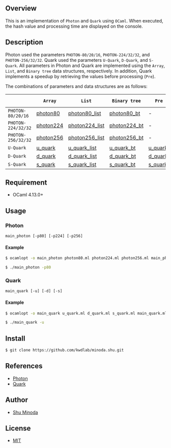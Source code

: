 ## Overview

This is an implementation of `Photon` and `Quark` using `OCaml`. When executed, the hash value and processing time are displayed on the console.

## Description

Photon used the parameters `PHOTON-80/20/16`, `PHOTON-224/32/32`, and `PHOTON-256/32/32`. Quark used the parameters `U-Quark`, `D-Quark`, and `S-Quark`. All parameters in Photon and Quark are implemented using the `Array`, `List`, and `Binary tree` data structures, respectively. In addition, Quark implements a speedup by retrieving the values before processing (`Pre`).

The combinations of parameters and data structures are as follows:

| | `Array` | `List` | `Binary tree` | `Pre (List)` | `Pre (Binary tree)` |
| --- | --- | --- | --- | --- | --- |
| `PHOTON-80/20/16` | [photon80](https://github.com/kwdlab/minoda.shu/blob/kuwakado.hidenori/photon/photon80.ml) | [photon80_list](https://github.com/kwdlab/minoda.shu/blob/kuwakado.hidenori/photon/list/photon80_list.ml) | [photon80_bt](https://github.com/kwdlab/minoda.shu/blob/kuwakado.hidenori/photon/bt/photon80_binarytree.ml) | - | - |
| `PHOTON-224/32/32` | [photon224](https://github.com/kwdlab/minoda.shu/blob/kuwakado.hidenori/photon/photon224.ml) | [photon224_list](https://github.com/kwdlab/minoda.shu/blob/kuwakado.hidenori/photon/list/photon224_list.ml) | [photon224_bt](https://github.com/kwdlab/minoda.shu/blob/kuwakado.hidenori/photon/bt/photon224_binarytree.ml) | - | - |
| `PHOTON-256/32/32` | [photon256](https://github.com/kwdlab/minoda.shu/blob/kuwakado.hidenori/photon/photon256.ml) | [photon256_list](https://github.com/kwdlab/minoda.shu/blob/kuwakado.hidenori/photon/list/photon256_list.ml) | [photon256_bt](https://github.com/kwdlab/minoda.shu/blob/kuwakado.hidenori/photon/bt/photon256_binarytree.ml) | - | - |
| `U-Quark` | [u_quark](https://github.com/kwdlab/minoda.shu/blob/kuwakado.hidenori/quark/u_quark.ml) | [u_quark_list](https://github.com/kwdlab/minoda.shu/blob/kuwakado.hidenori/quark/list/u_quark_list.ml) | [u_quark_bt](https://github.com/kwdlab/minoda.shu/blob/kuwakado.hidenori/quark/bt/u_quark_binarytree.ml) | [u_quark_list_pre](https://github.com/kwdlab/minoda.shu/blob/kuwakado.hidenori/quark/list/pre/u_quark_list_pre_get.ml) | [u_quark_bt_pre](https://github.com/kwdlab/minoda.shu/blob/kuwakado.hidenori/quark/bt/pre/u_quark_binarytree_pre_get.ml) |
| `D-Quark` | [d_quark](https://github.com/kwdlab/minoda.shu/blob/kuwakado.hidenori/quark/d_quark.ml) | [d_quark_list](https://github.com/kwdlab/minoda.shu/blob/kuwakado.hidenori/quark/list/d_quark_list.ml) | [d_quark_bt](https://github.com/kwdlab/minoda.shu/blob/kuwakado.hidenori/quark/bt/d_quark_binarytree.ml) | [d_quark_list_pre](https://github.com/kwdlab/minoda.shu/blob/kuwakado.hidenori/quark/list/pre/d_quark_list_pre_get.ml) | [d_quark_bt_pre](https://github.com/kwdlab/minoda.shu/blob/kuwakado.hidenori/quark/bt/pre/d_quark_binarytree_pre_get.ml) |
| `S-Quark` | [s_quark](https://github.com/kwdlab/minoda.shu/blob/kuwakado.hidenori/quark/s_quark.ml) | [s_quark_list](https://github.com/kwdlab/minoda.shu/blob/kuwakado.hidenori/quark/list/s_quark_list.ml) | [s_quark_bt](https://github.com/kwdlab/minoda.shu/blob/kuwakado.hidenori/quark/bt/s_quark_binarytree.ml) | [s_quark_list_pre](https://github.com/kwdlab/minoda.shu/blob/kuwakado.hidenori/quark/list/pre/s_quark_list_pre_get.ml) | [s_quark_bt_pre](https://github.com/kwdlab/minoda.shu/blob/kuwakado.hidenori/quark/bt/pre/s_quark_binarytree_pre_get.ml) |

## Requirement

- OCaml 4.13.0+

## Usage

### Photon

```
main_photon [-p80] [-p224] [-p256]
```

#### Example
```sh
$ ocamlopt -o main_photon photon80.ml photon224.ml photon256.ml main_photon.ml

$ ./main_photon -p80
```

### Quark

```
main_quark [-u] [-d] [-s]
```

#### Example

```sh
$ ocamlopt -o main_quark u_quark.ml d_quark.ml s_quark.ml main_quark.ml

$ ./main_quark -u
```

## Install

```sh
$ git clone https://github.com/kwdlab/minoda.shu.git
```

## References

- [Photon](https://sites.google.com/site/photonhashfunction/home)
- [Quark](https://www.aumasson.jp/quark/)

## Author

- [Shu Minoda](https://github.com/papannda444)

## License

- [MIT](https://opensource.org/licenses/MIT)

